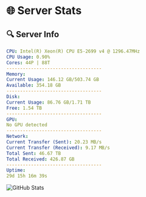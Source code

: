 # 🌐 Server Stats
## 🔍 Server Info
```yaml
CPU: Intel(R) Xeon(R) CPU E5-2699 v4 @ 1296.47MHz
CPU Usage: 0.90%
Cores: 44P | 88T
-----------------------------------
Memory:
Current Usage: 146.12 GB/503.74 GB
Available: 354.18 GB
-----------------------------------
Disk:
Current Usage: 86.76 GB/1.71 TB
Free: 1.54 TB
-----------------------------------
GPU:
No GPU detected
-----------------------------------
Network:
Current Transfer (Sent): 20.23 MB/s
Current Transfer (Received): 9.17 MB/s
Total Sent: 46.67 TB
Total Received: 426.87 GB
-----------------------------------
Uptime:
29d 15h 16m 39s
```
![GitHub Stats](https://img.shields.io/badge/Updated-2025-04-06_12:39:28-blue)